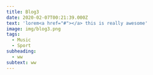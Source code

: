 ```yaml
---
title: Blog3
date: 2020-02-07T00:21:39.000Z
text: 'lorem<a href="#"></a> this is really awesome'
image: img/blog3.png
tags:
  - Music
  - Sport
subheading:
  - ww
subtext: ww
---
```


